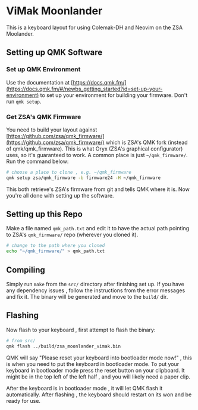 # ViMak Moonlander
This is a keyboard layout for using Colemak-DH and Neovim on the ZSA Moolander.

## Setting up QMK Software
### Set up QMK Environment
Use the documentation at [https://docs.qmk.fm/](https://docs.qmk.fm/#/newbs_getting_started?id=set-up-your-environment) to set up your environment for building your firmware. Don't run `qmk setup`.

### Get ZSA's QMK Firmware
You need to build your layout against [https://github.com/zsa/qmk_firmware/](https://github.com/zsa/qmk_firmware/) which is ZSA's QMK fork (instead of qmk/qmk_firmware). This is what Oryx (ZSA's graphical configurator) uses, so it's guaranteed to work. A common place is just `~/qmk_firmware/`. Run the command below:
```bash
# choose a place to clone , e.g. ~/qmk_firmware
qmk setup zsa/qmk_firmware -b firmware24 -H ~/qmk_firmware
```
This both retrieve's ZSA's firmware from git and tells QMK where it is. Now you're all done with setting up the software.

## Setting up this Repo
Make a file named `qmk_path.txt` and edit it to have the actual path pointing to ZSA's `qmk_firmware/` repo (wherever you cloned it).
```bash
# change to the path where you cloned
echo "~/qmk_firmware/" > qmk_path.txt
```

## Compiling
Simply run `make` from the `src/` directory after finishing set up. If you have any dependency issues , follow the instructions from the error messages and fix it. The binary will be generated and move to the `build/` dir.

## Flashing
Now flash to your keyboard , first attempt to flash the binary:
```bash
# from src/
qmk flash ../build/zsa_moonlander_vimak.bin
```
QMK will say "Please reset your keyboard into bootloader mode now!" , this is when you need to put the keyboard in bootloader mode. To put your keyboard in bootloader mode press the reset button on your clipboard. It might be in the top left of the left half , and you will likely need a paper clip.

After the keyboard is in bootloader mode , it will let QMK flash it automatically. After flashing , the keyboard should restart on its won and be ready for use.
